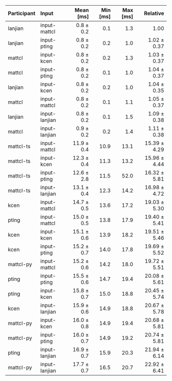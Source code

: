 | Participant | Input | Mean [ms] | Min [ms] | Max [ms] | Relative |
|:---|:---|---:|---:|---:|---:|
| lanjian | input-mattcl | 0.8 ± 0.2 | 0.1 | 1.3 | 1.00 |
| lanjian | input-pting | 0.8 ± 0.2 | 0.2 | 1.0 | 1.02 ± 0.37 |
| mattcl | input-kcen | 0.8 ± 0.2 | 0.2 | 1.3 | 1.03 ± 0.37 |
| mattcl | input-pting | 0.8 ± 0.2 | 0.1 | 1.0 | 1.04 ± 0.37 |
| lanjian | input-kcen | 0.8 ± 0.2 | 0.2 | 1.0 | 1.04 ± 0.35 |
| mattcl | input-mattcl | 0.8 ± 0.2 | 0.1 | 1.1 | 1.05 ± 0.37 |
| lanjian | input-lanjian | 0.8 ± 0.2 | 0.1 | 1.5 | 1.09 ± 0.38 |
| mattcl | input-lanjian | 0.9 ± 0.2 | 0.2 | 1.4 | 1.11 ± 0.38 |
| mattcl-ts | input-mattcl | 11.9 ± 0.4 | 10.9 | 13.1 | 15.39 ± 4.29 |
| mattcl-ts | input-kcen | 12.3 ± 0.4 | 11.3 | 13.2 | 15.96 ± 4.44 |
| mattcl-ts | input-pting | 12.6 ± 2.8 | 11.5 | 52.0 | 16.32 ± 5.81 |
| mattcl-ts | input-lanjian | 13.1 ± 0.4 | 12.3 | 14.2 | 16.98 ± 4.72 |
| kcen | input-mattcl | 14.7 ± 0.5 | 13.6 | 17.2 | 19.03 ± 5.30 |
| pting | input-mattcl | 15.0 ± 0.5 | 13.8 | 17.9 | 19.40 ± 5.41 |
| kcen | input-kcen | 15.1 ± 0.6 | 13.9 | 18.2 | 19.51 ± 5.46 |
| kcen | input-pting | 15.2 ± 0.7 | 14.0 | 17.8 | 19.69 ± 5.52 |
| mattcl-py | input-mattcl | 15.2 ± 0.6 | 14.2 | 18.0 | 19.72 ± 5.51 |
| pting | input-pting | 15.5 ± 0.6 | 14.7 | 19.4 | 20.08 ± 5.61 |
| pting | input-kcen | 15.8 ± 0.7 | 15.0 | 18.8 | 20.45 ± 5.74 |
| kcen | input-lanjian | 15.9 ± 0.6 | 14.9 | 18.8 | 20.67 ± 5.78 |
| mattcl-py | input-kcen | 16.0 ± 0.8 | 14.9 | 19.4 | 20.68 ± 5.81 |
| mattcl-py | input-pting | 16.0 ± 0.7 | 14.9 | 19.2 | 20.74 ± 5.81 |
| pting | input-lanjian | 16.9 ± 0.7 | 15.9 | 20.3 | 21.94 ± 6.14 |
| mattcl-py | input-lanjian | 17.7 ± 0.7 | 16.5 | 20.7 | 22.92 ± 6.41 |
